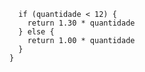 ```function calculaPrecoTotal(quantidade) {
  if (quantidade < 12) {
    return 1.30 * quantidade
  } else {
    return 1.00 * quantidade
  }
}
```